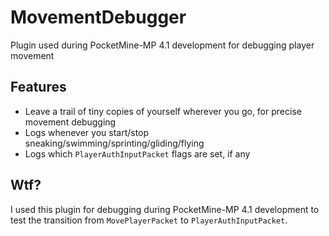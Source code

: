 # MovementDebugger
Plugin used during PocketMine-MP 4.1 development for debugging player movement

## Features
- Leave a trail of tiny copies of yourself wherever you go, for precise movement debugging
- Logs whenever you start/stop sneaking/swimming/sprinting/gliding/flying
- Logs which `PlayerAuthInputPacket` flags are set, if any

## Wtf?
I used this plugin for debugging during PocketMine-MP 4.1 development to test the transition from `MovePlayerPacket` to `PlayerAuthInputPacket`.

